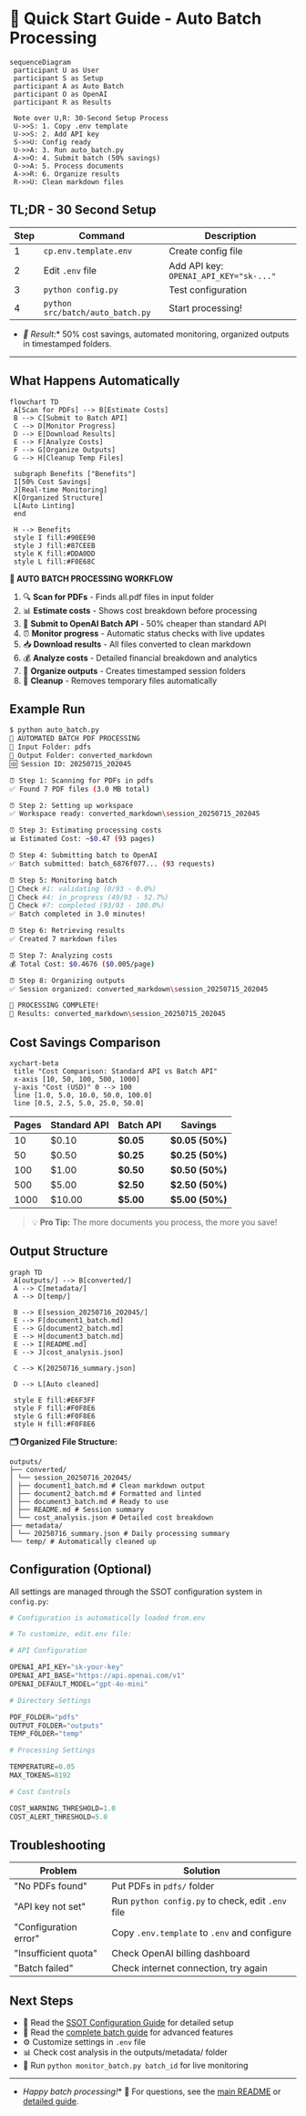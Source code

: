# 🚀 Quick Start Guide - Auto Batch Processing
```mermaid
sequenceDiagram
 participant U as User
 participant S as Setup
 participant A as Auto Batch
 participant O as OpenAI
 participant R as Results

 Note over U,R: 30-Second Setup Process
 U->>S: 1. Copy .env template
 U->>S: 2. Add API key
 S->>U: Config ready
 U->>A: 3. Run auto_batch.py
 A->>O: 4. Submit batch (50% savings)
 O->>A: 5. Process documents
 A->>R: 6. Organize results
 R->>U: Clean markdown files
```

## TL;DR - 30 Second Setup

| Step | Command | Description |
|---|---|---|
| 1 | `cp.env.template.env` | Create config file |
| 2 | Edit `.env` file | Add API key: `OPENAI_API_KEY="sk-..."` |
| 3 | `python config.py` | Test configuration |
| 4 | `python src/batch/auto_batch.py` | Start processing! |

- *🎉 Result:** 50% cost savings, automated monitoring, organized outputs in timestamped folders.

- --

## What Happens Automatically
```mermaid
flowchart TD
 A[Scan for PDFs] --> B[Estimate Costs]
 B --> C[Submit to Batch API]
 C --> D[Monitor Progress]
 D --> E[Download Results]
 E --> F[Analyze Costs]
 F --> G[Organize Outputs]
 G --> H[Cleanup Temp Files]

 subgraph Benefits ["Benefits"]
 I[50% Cost Savings]
 J[Real-time Monitoring]
 K[Organized Structure]
 L[Auto Linting]
 end

 H --> Benefits
 style I fill:#90EE90
 style J fill:#87CEEB
 style K fill:#DDA0DD
 style L fill:#F0E68C
```

**🤖 AUTO BATCH PROCESSING WORKFLOW**
1. 🔍 **Scan for PDFs** - Finds all.pdf files in input folder
2. 📊 **Estimate costs** - Shows cost breakdown before processing
3. 🚀 **Submit to OpenAI Batch API** - 50% cheaper than standard API
4. ⏰ **Monitor progress** - Automatic status checks with live updates
5. 📥 **Download results** - All files converted to clean markdown
6. 💰 **Analyze costs** - Detailed financial breakdown and analytics
7. 📁 **Organize outputs** - Creates timestamped session folders
8. 🧹 **Cleanup** - Removes temporary files automatically

## Example Run
```bash
$ python auto_batch.py
🚀 AUTOMATED BATCH PDF PROCESSING
📁 Input Folder: pdfs
📁 Output Folder: converted_markdown
🆔 Session ID: 20250715_202045

⏰ Step 1: Scanning for PDFs in pdfs
✅ Found 7 PDF files (3.0 MB total)

⏰ Step 2: Setting up workspace
✅ Workspace ready: converted_markdown\session_20250715_202045

⏰ Step 3: Estimating processing costs
📊 Estimated Cost: ~$0.47 (93 pages)

⏰ Step 4: Submitting batch to OpenAI
✅ Batch submitted: batch_6876f077... (93 requests)

⏰ Step 5: Monitoring batch
🔄 Check #1: validating (0/93 - 0.0%)
🔄 Check #4: in_progress (49/93 - 52.7%)
🔄 Check #7: completed (93/93 - 100.0%)
✅ Batch completed in 3.0 minutes!

⏰ Step 6: Retrieving results
✅ Created 7 markdown files

⏰ Step 7: Analyzing costs
💰 Total Cost: $0.4676 ($0.005/page)

⏰ Step 8: Organizing outputs
✅ Session organized: converted_markdown\session_20250715_202045

🎉 PROCESSING COMPLETE!
📁 Results: converted_markdown\session_20250715_202045
```

## Cost Savings Comparison
```mermaid
xychart-beta
 title "Cost Comparison: Standard API vs Batch API"
 x-axis [10, 50, 100, 500, 1000]
 y-axis "Cost (USD)" 0 --> 100
 line [1.0, 5.0, 10.0, 50.0, 100.0]
 line [0.5, 2.5, 5.0, 25.0, 50.0]
```

| Pages | Standard API | **Batch API** | **Savings** |
|---|---|---|---|
| 10 | $0.10 | **$0.05** | **$0.05 (50%)** |
| 50 | $0.50 | **$0.25** | **$0.25 (50%)** |
| 100 | $1.00 | **$0.50** | **$0.50 (50%)** |
| 500 | $5.00 | **$2.50** | **$2.50 (50%)** |
| 1000 | $10.00 | **$5.00** | **$5.00 (50%)** |

> 💡 **Pro Tip:** The more documents you process, the more you save!

## Output Structure
```mermaid
graph TD
 A[outputs/] --> B[converted/]
 A --> C[metadata/]
 A --> D[temp/]

 B --> E[session_20250716_202045/]
 E --> F[document1_batch.md]
 E --> G[document2_batch.md]
 E --> H[document3_batch.md]
 E --> I[README.md]
 E --> J[cost_analysis.json]

 C --> K[20250716_summary.json]

 D --> L[Auto cleaned]

 style E fill:#E6F3FF
 style F fill:#F0F8E6
 style G fill:#F0F8E6
 style H fill:#F0F8E6
```

**🗂️ Organized File Structure:**
```
outputs/
├── converted/
│ └── session_20250716_202045/
│ ├── document1_batch.md # Clean markdown output
│ ├── document2_batch.md # Formatted and linted
│ ├── document3_batch.md # Ready to use
│ ├── README.md # Session summary
│ └── cost_analysis.json # Detailed cost breakdown
├── metadata/
│ └── 20250716_summary.json # Daily processing summary
└── temp/ # Automatically cleaned up
```
## Configuration (Optional)

All settings are managed through the SSOT configuration system in `config.py`:
```python
# Configuration is automatically loaded from.env

# To customize, edit.env file:

# API Configuration

OPENAI_API_KEY="sk-your-key"
OPENAI_API_BASE="https://api.openai.com/v1"
OPENAI_DEFAULT_MODEL="gpt-4o-mini"

# Directory Settings

PDF_FOLDER="pdfs"
OUTPUT_FOLDER="outputs"
TEMP_FOLDER="temp"

# Processing Settings

TEMPERATURE=0.05
MAX_TOKENS=8192

# Cost Controls

COST_WARNING_THRESHOLD=1.0
COST_ALERT_THRESHOLD=5.0
```
## Troubleshooting

| Problem | Solution |
|---|---|
| "No PDFs found" | Put PDFs in `pdfs/` folder |
| "API key not set" | Run `python config.py` to check, edit `.env` file |
| "Configuration error" | Copy `.env.template` to `.env` and configure |
| "Insufficient quota" | Check OpenAI billing dashboard |
| "Batch failed" | Check internet connection, try again |

## Next Steps

- 📖 Read the [SSOT Configuration Guide](SSOT_GUIDE.md) for detailed setup
- 📖 Read the [complete batch guide](AUTO_BATCH_GUIDE.md) for advanced features
- ⚙️ Customize settings in `.env` file
- 📊 Check cost analysis in the outputs/metadata/ folder
- 🔄 Run `python monitor_batch.py batch_id` for live monitoring

- --

- *Happy batch processing!** 🚀 For questions, see the [main README](../../README.md) or [detailed guide](AUTO_BATCH_GUIDE.md).

